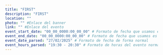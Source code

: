```yaml
---
title: "FIRST"
description: "FIRST"
location: ""
photo: "" #Enlace del banner
link: "" #Enlace del evento
event_start_date: "00_00_0000:00_00_00" # Formato de fecha que usamos es dd_MM_yyyy:hh_mm_ss | dia_mes_año:hora_minuto_segundo
event_end_date: "00_00_0000:00_00_00" # Formato de fecha que usamos es dd_MM_yyyy:hh_mm_ss | dia_mes_año:hora_minuto_segundo
event_date_parsed: "27/02/2025" # Formato de fecha de forma normal
event_hours_parsed: "19:30 - 20:30" # Formato de horas del evento normal
---
```

